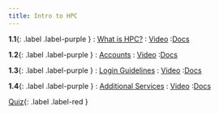 ```yaml
---
title: Intro to HPC
---
```


**1.1**{: .label .label-purple }
: [What is HPC?](https://www.youtube.com/watch?v=fu03suHK-R0)
   : [Video](https://www.youtube.com/watch?v=fu03suHK-R0)
      :[Docs](https://hernandezj1.github.io/hpced/Docs/1_1_WhatisHPC/)

**1.2**{: .label .label-purple }
: [Accounts](#)
   : [Video](#)
      :[Docs](https://hernandezj1.github.io/hpced/Docs/1_2_Accounts/)
      
**1.3**{: .label .label-purple }
: [Login Guidelines](#)
   : [Video](#)
      :[Docs](https://hernandezj1.github.io/hpced/Docs/1_3_LoginGuidelines/)
      
**1.4**{: .label .label-purple }
: [Additional Services](#)
   : [Video](#)
      :[Docs](https://hernandezj1.github.io/hpced/Docs/1_4_AdditionalServices/)
      
[Quiz](https://forms.gle/MeAUbTa4zfQNPA7FA){: .label .label-red }
